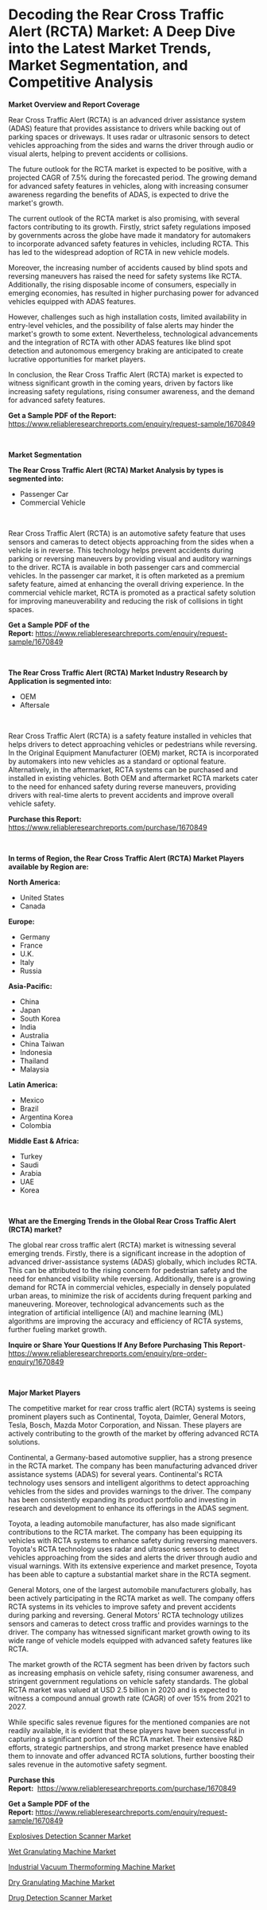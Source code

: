 <p><h1>Decoding the Rear Cross Traffic Alert (RCTA) Market: A Deep Dive into the Latest Market Trends, Market Segmentation, and Competitive Analysis</h1></p><p><strong>Market Overview and Report Coverage</strong></p>
<p><p>Rear Cross Traffic Alert (RCTA) is an advanced driver assistance system (ADAS) feature that provides assistance to drivers while backing out of parking spaces or driveways. It uses radar or ultrasonic sensors to detect vehicles approaching from the sides and warns the driver through audio or visual alerts, helping to prevent accidents or collisions.</p><p>The future outlook for the RCTA market is expected to be positive, with a projected CAGR of 7.5% during the forecasted period. The growing demand for advanced safety features in vehicles, along with increasing consumer awareness regarding the benefits of ADAS, is expected to drive the market's growth.</p><p>The current outlook of the RCTA market is also promising, with several factors contributing to its growth. Firstly, strict safety regulations imposed by governments across the globe have made it mandatory for automakers to incorporate advanced safety features in vehicles, including RCTA. This has led to the widespread adoption of RCTA in new vehicle models.</p><p>Moreover, the increasing number of accidents caused by blind spots and reversing maneuvers has raised the need for safety systems like RCTA. Additionally, the rising disposable income of consumers, especially in emerging economies, has resulted in higher purchasing power for advanced vehicles equipped with ADAS features.</p><p>However, challenges such as high installation costs, limited availability in entry-level vehicles, and the possibility of false alerts may hinder the market's growth to some extent. Nevertheless, technological advancements and the integration of RCTA with other ADAS features like blind spot detection and autonomous emergency braking are anticipated to create lucrative opportunities for market players.</p><p>In conclusion, the Rear Cross Traffic Alert (RCTA) market is expected to witness significant growth in the coming years, driven by factors like increasing safety regulations, rising consumer awareness, and the demand for advanced safety features.</p></p>
<p><strong>Get a Sample PDF of the Report:</strong> <a href="https://www.reliableresearchreports.com/enquiry/request-sample/1670849">https://www.reliableresearchreports.com/enquiry/request-sample/1670849</a></p>
<p>&nbsp;</p>
<p><strong>Market Segmentation</strong></p>
<p><strong>The Rear Cross Traffic Alert (RCTA) Market Analysis by types is segmented into:</strong></p>
<p><ul><li>Passenger Car</li><li>Commercial Vehicle</li></ul></p>
<p>&nbsp;</p>
<p><p>Rear Cross Traffic Alert (RCTA) is an automotive safety feature that uses sensors and cameras to detect objects approaching from the sides when a vehicle is in reverse. This technology helps prevent accidents during parking or reversing maneuvers by providing visual and auditory warnings to the driver. RCTA is available in both passenger cars and commercial vehicles. In the passenger car market, it is often marketed as a premium safety feature, aimed at enhancing the overall driving experience. In the commercial vehicle market, RCTA is promoted as a practical safety solution for improving maneuverability and reducing the risk of collisions in tight spaces.</p></p>
<p><strong>Get a Sample PDF of the Report:</strong>&nbsp;<a href="https://www.reliableresearchreports.com/enquiry/request-sample/1670849">https://www.reliableresearchreports.com/enquiry/request-sample/1670849</a></p>
<p>&nbsp;</p>
<p><strong>The Rear Cross Traffic Alert (RCTA) Market Industry Research by Application is segmented into:</strong></p>
<p><ul><li>OEM</li><li>Aftersale</li></ul></p>
<p>&nbsp;</p>
<p><p>Rear Cross Traffic Alert (RCTA) is a safety feature installed in vehicles that helps drivers to detect approaching vehicles or pedestrians while reversing. In the Original Equipment Manufacturer (OEM) market, RCTA is incorporated by automakers into new vehicles as a standard or optional feature. Alternatively, in the aftermarket, RCTA systems can be purchased and installed in existing vehicles. Both OEM and aftermarket RCTA markets cater to the need for enhanced safety during reverse maneuvers, providing drivers with real-time alerts to prevent accidents and improve overall vehicle safety.</p></p>
<p><strong>Purchase this Report:</strong>&nbsp; <a href="https://www.reliableresearchreports.com/purchase/1670849">https://www.reliableresearchreports.com/purchase/1670849</a></p>
<p>&nbsp;</p>
<p><strong>In terms of Region, the Rear Cross Traffic Alert (RCTA) Market Players available by Region are:</strong></p>
<p>
    <p> <strong> North America: </strong>
        <ul>
            <li>United States</li>
            <li>Canada</li>
        </ul>
        </p> 
    <p> <strong> Europe: </strong>
        <ul>
            <li>Germany</li>
            <li>France</li>
            <li>U.K.</li>
            <li>Italy</li>
            <li>Russia</li>
        </ul>
        </p> 
    <p> <strong> Asia-Pacific: </strong>
        <ul>
            <li>China</li>
            <li>Japan</li>
            <li>South Korea</li>
            <li>India</li>
            <li>Australia</li>
            <li>China Taiwan</li>
            <li>Indonesia</li>
            <li>Thailand</li>
            <li>Malaysia</li>
        </ul>
        </p> 
    <p> <strong> Latin America: </strong>
        <ul>
            <li>Mexico</li>
            <li>Brazil</li>
            <li>Argentina Korea</li>
            <li>Colombia</li>
        </ul>
        </p> 
    <p> <strong> Middle East & Africa: </strong>
        <ul>
            <li>Turkey</li>
            <li>Saudi</li>
            <li>Arabia</li>
            <li>UAE</li>
            <li>Korea</li>
        </ul>
    </p>
    </p>
<p>&nbsp;</p>
<p><strong>What are the Emerging Trends in the Global Rear Cross Traffic Alert (RCTA) market?</strong></p>
<p><p>The global rear cross traffic alert (RCTA) market is witnessing several emerging trends. Firstly, there is a significant increase in the adoption of advanced driver-assistance systems (ADAS) globally, which includes RCTA. This can be attributed to the rising concern for pedestrian safety and the need for enhanced visibility while reversing. Additionally, there is a growing demand for RCTA in commercial vehicles, especially in densely populated urban areas, to minimize the risk of accidents during frequent parking and maneuvering. Moreover, technological advancements such as the integration of artificial intelligence (AI) and machine learning (ML) algorithms are improving the accuracy and efficiency of RCTA systems, further fueling market growth.</p></p>
<p><strong>Inquire or Share Your Questions If Any Before Purchasing This Report</strong>- <a href="https://www.reliableresearchreports.com/enquiry/pre-order-enquiry/1670849">https://www.reliableresearchreports.com/enquiry/pre-order-enquiry/1670849</a></p>
<p>&nbsp;</p>
<p><strong>Major Market Players</strong></p>
<p><p>The competitive market for rear cross traffic alert (RCTA) systems is seeing prominent players such as Continental, Toyota, Daimler, General Motors, Tesla, Bosch, Mazda Motor Corporation, and Nissan. These players are actively contributing to the growth of the market by offering advanced RCTA solutions.</p><p>Continental, a Germany-based automotive supplier, has a strong presence in the RCTA market. The company has been manufacturing advanced driver assistance systems (ADAS) for several years. Continental's RCTA technology uses sensors and intelligent algorithms to detect approaching vehicles from the sides and provides warnings to the driver. The company has been consistently expanding its product portfolio and investing in research and development to enhance its offerings in the ADAS segment.</p><p>Toyota, a leading automobile manufacturer, has also made significant contributions to the RCTA market. The company has been equipping its vehicles with RCTA systems to enhance safety during reversing maneuvers. Toyota's RCTA technology uses radar and ultrasonic sensors to detect vehicles approaching from the sides and alerts the driver through audio and visual warnings. With its extensive experience and market presence, Toyota has been able to capture a substantial market share in the RCTA segment.</p><p>General Motors, one of the largest automobile manufacturers globally, has been actively participating in the RCTA market as well. The company offers RCTA systems in its vehicles to improve safety and prevent accidents during parking and reversing. General Motors' RCTA technology utilizes sensors and cameras to detect cross traffic and provides warnings to the driver. The company has witnessed significant market growth owing to its wide range of vehicle models equipped with advanced safety features like RCTA.</p><p>The market growth of the RCTA segment has been driven by factors such as increasing emphasis on vehicle safety, rising consumer awareness, and stringent government regulations on vehicle safety standards. The global RCTA market was valued at USD 2.5 billion in 2020 and is expected to witness a compound annual growth rate (CAGR) of over 15% from 2021 to 2027.</p><p>While specific sales revenue figures for the mentioned companies are not readily available, it is evident that these players have been successful in capturing a significant portion of the RCTA market. Their extensive R&D efforts, strategic partnerships, and strong market presence have enabled them to innovate and offer advanced RCTA solutions, further boosting their sales revenue in the automotive safety segment.</p></p>
<p><strong>Purchase this Report:</strong>&nbsp;&nbsp;<a href="https://www.reliableresearchreports.com/purchase/1670849">https://www.reliableresearchreports.com/purchase/1670849</a></p>
<p></p>
<p><strong>Get a Sample PDF of the Report:</strong>&nbsp;<a href="https://www.reliableresearchreports.com/enquiry/request-sample/1670849">https://www.reliableresearchreports.com/enquiry/request-sample/1670849</a></p>
<p><p><a href="https://medium.com/@gussiehauck/explosives-detection-scanner-market-analysis-its-cagr-market-segmentation-and-global-industry-383001f6e5a7">Explosives Detection Scanner Market</a></p><p><a href="https://www.linkedin.com/pulse/wet-granulating-machine-market-size-share-global-analysis/">Wet Granulating Machine Market</a></p><p><a href="https://www.linkedin.com/pulse/industrial-vacuum-thermoforming-machine-market-share/">Industrial Vacuum Thermoforming Machine Market</a></p><p><a href="https://www.linkedin.com/pulse/dry-granulating-machine-market-insights-players-forecast-till/">Dry Granulating Machine Market</a></p><p><a href="https://medium.com/@ivaschinner/drug-detection-scanner-market-furnishes-information-on-market-share-market-trends-and-market-dfb7ba101699">Drug Detection Scanner Market</a></p></p>